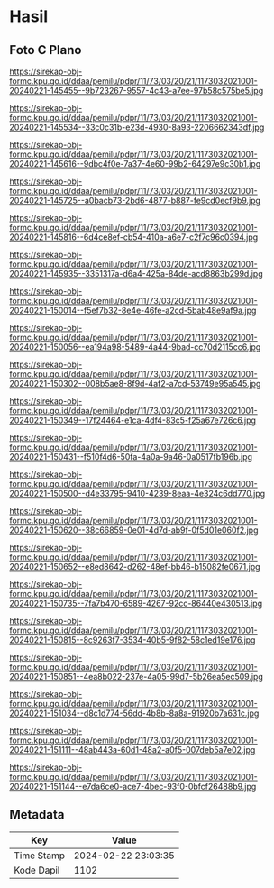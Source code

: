 # Hasil

## Foto C Plano

https://sirekap-obj-formc.kpu.go.id/ddaa/pemilu/pdpr/11/73/03/20/21/1173032021001-20240221-145455--9b723267-9557-4c43-a7ee-97b58c575be5.jpg

https://sirekap-obj-formc.kpu.go.id/ddaa/pemilu/pdpr/11/73/03/20/21/1173032021001-20240221-145534--33c0c31b-e23d-4930-8a93-2206662343df.jpg

https://sirekap-obj-formc.kpu.go.id/ddaa/pemilu/pdpr/11/73/03/20/21/1173032021001-20240221-145616--9dbc4f0e-7a37-4e60-99b2-64297e9c30b1.jpg

https://sirekap-obj-formc.kpu.go.id/ddaa/pemilu/pdpr/11/73/03/20/21/1173032021001-20240221-145725--a0bacb73-2bd6-4877-b887-fe9cd0ecf9b9.jpg

https://sirekap-obj-formc.kpu.go.id/ddaa/pemilu/pdpr/11/73/03/20/21/1173032021001-20240221-145816--6d4ce8ef-cb54-410a-a6e7-c2f7c96c0394.jpg

https://sirekap-obj-formc.kpu.go.id/ddaa/pemilu/pdpr/11/73/03/20/21/1173032021001-20240221-145935--3351317a-d6a4-425a-84de-acd8863b299d.jpg

https://sirekap-obj-formc.kpu.go.id/ddaa/pemilu/pdpr/11/73/03/20/21/1173032021001-20240221-150014--f5ef7b32-8e4e-46fe-a2cd-5bab48e9af9a.jpg

https://sirekap-obj-formc.kpu.go.id/ddaa/pemilu/pdpr/11/73/03/20/21/1173032021001-20240221-150056--ea194a98-5489-4a44-9bad-cc70d2115cc6.jpg

https://sirekap-obj-formc.kpu.go.id/ddaa/pemilu/pdpr/11/73/03/20/21/1173032021001-20240221-150302--008b5ae8-8f9d-4af2-a7cd-53749e95a545.jpg

https://sirekap-obj-formc.kpu.go.id/ddaa/pemilu/pdpr/11/73/03/20/21/1173032021001-20240221-150349--17f24464-e1ca-4df4-83c5-f25a67e726c6.jpg

https://sirekap-obj-formc.kpu.go.id/ddaa/pemilu/pdpr/11/73/03/20/21/1173032021001-20240221-150431--f510f4d6-50fa-4a0a-9a46-0a0517fb196b.jpg

https://sirekap-obj-formc.kpu.go.id/ddaa/pemilu/pdpr/11/73/03/20/21/1173032021001-20240221-150500--d4e33795-9410-4239-8eaa-4e324c6dd770.jpg

https://sirekap-obj-formc.kpu.go.id/ddaa/pemilu/pdpr/11/73/03/20/21/1173032021001-20240221-150620--38c66859-0e01-4d7d-ab9f-0f5d01e060f2.jpg

https://sirekap-obj-formc.kpu.go.id/ddaa/pemilu/pdpr/11/73/03/20/21/1173032021001-20240221-150652--e8ed8642-d262-48ef-bb46-b15082fe0671.jpg

https://sirekap-obj-formc.kpu.go.id/ddaa/pemilu/pdpr/11/73/03/20/21/1173032021001-20240221-150735--7fa7b470-6589-4267-92cc-86440e430513.jpg

https://sirekap-obj-formc.kpu.go.id/ddaa/pemilu/pdpr/11/73/03/20/21/1173032021001-20240221-150815--8c9263f7-3534-40b5-9f82-58c1ed19e176.jpg

https://sirekap-obj-formc.kpu.go.id/ddaa/pemilu/pdpr/11/73/03/20/21/1173032021001-20240221-150851--4ea8b022-237e-4a05-99d7-5b26ea5ec509.jpg

https://sirekap-obj-formc.kpu.go.id/ddaa/pemilu/pdpr/11/73/03/20/21/1173032021001-20240221-151034--d8c1d774-56dd-4b8b-8a8a-91920b7a631c.jpg

https://sirekap-obj-formc.kpu.go.id/ddaa/pemilu/pdpr/11/73/03/20/21/1173032021001-20240221-151111--48ab443a-60d1-48a2-a0f5-007deb5a7e02.jpg

https://sirekap-obj-formc.kpu.go.id/ddaa/pemilu/pdpr/11/73/03/20/21/1173032021001-20240221-151144--e7da6ce0-ace7-4bec-93f0-0bfcf26488b9.jpg


## Metadata

| Key        | Value               |
| ---------- | ------------------- |
| Time Stamp | 2024-02-22 23:03:35 |
| Kode Dapil | 1102                |



